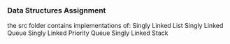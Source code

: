 ### Data Structures Assignment ###
the src folder contains implementations of: 
Singly Linked List
Singly Linked Queue
Singly Linked Priority Queue
Singly Linked Stack
